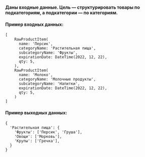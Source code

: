 __Даны входные данные. Цель — структурировать товары по подкатегориям, а подкатегории — по категориям.__

#### Пример входных данных:

```
[
    RawProductItem(
      name: 'Персик',
      categoryName: 'Растительная пища',
      subcategoryName: 'Фрукты',
      expirationDate: DateTime(2022, 12, 22),
      qty: 5,
    ),
    RawProductItem(
      name: 'Молоко',
      categoryName: 'Молочные продукты',
      subcategoryName: 'Напитки',
      expirationDate: DateTime(2022, 12, 22),
      qty: 5,
    )
]
```

#### Пример выходных данных:

```
{
  'Растительная пища': {
    'Фрукты': ['Персик', 'Груша'],
    'Овощи': ['Морковь'],
    'Крупы': ['Гречка'],
  }
}
```
